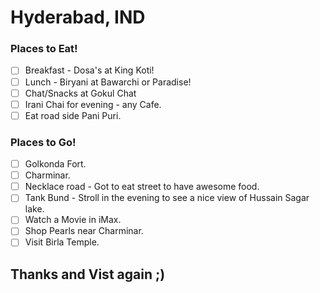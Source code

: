 # Hyderabad, IND

### Places to Eat!
- [ ] Breakfast - Dosa's at King Koti!
- [ ] Lunch - Biryani at Bawarchi or Paradise!
- [ ] Chat/Snacks at Gokul Chat
- [ ] Irani Chai for evening - any Cafe.
- [ ] Eat road side Pani Puri. 

### Places to Go!
- [ ] Golkonda Fort.
- [ ] Charminar.
- [ ] Necklace road - Got to eat street to have awesome food.
- [ ] Tank Bund - Stroll in the evening to see a nice view of Hussain Sagar lake.
- [ ] Watch a Movie in iMax.
- [ ] Shop Pearls near Charminar.
- [ ] Visit Birla Temple.

## Thanks and Vist again ;)
